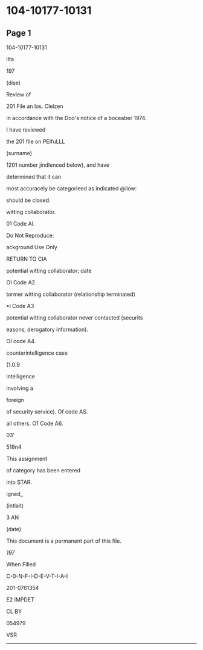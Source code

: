 # 104-10177-10131

## Page 1

104-10177-10131

lIta

197

(dise)

Review of

201 File an los. Clelzen

in accordance with the Doo's notice of a boceaber 1974.

I have reviewed

the 201 file on PEIfuLLL

(surname)

1201 number jindlenced below), and have

determined that it can

most accuracely be categorleed as indicated @ilow:

should be closed.

witting collaborator.

01 Code Al.

Do Not Reproduce:

ackground Use Only

RETURN TO CIA

potential witting collaborator; date

OI Code A2.

tormer witting collaborator (relationship terminated)

•I Code A3

potential witting collaborator never contacted (securits

easons, derogatory information).

OI code A4.

counterintelligence case

(1.0.9

intelligence

involving a

foreign

of security service). Of code AS.

all others. O1 Code A6.

03'

518n4

This assignment

of category has been entered

into STAR.

igned_

(intlait)

3 AN

(date)

This document is a permanent part of this file.

_197_

When Filled

C-0-N-F-I-D-E-V-T-I-A-I

201-0761354

E2 IMPDET

CL BY

054979

VSR

---

